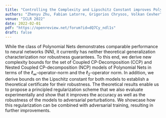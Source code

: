 ```yaml
---
title: "Controlling the Complexity and Lipschitz Constant improves Polynomial Nets"
authors: "Zhenyu Zhu, Fabian Latorre, Grigorios Chrysos, Volkan Cevher"
venue: "ICLR 2022"
date: 2022-02-01
pdf: "https://openreview.net/forum?id=dQ7Cy_ndl1s"
draft: false
---
```


While the class of Polynomial Nets demonstrates comparable performance to
neural networks (NN), it currently has neither theoretical generalization
characterization nor robustness guarantees. To this end, we derive new
complexity bounds for the set of Coupled CP-Decomposition (CCP) and Nested
Coupled CP-decomposition (NCP) models of Polynomial Nets in terms of the
$\ell_\infty$-operator-norm and the $\ell_2$-operator norm. In addition, we
derive bounds on the Lipschitz constant for both models to establish a
theoretical certificate for their robustness. The theoretical results enable us
to propose a principled regularization scheme that we also evaluate
experimentally and show that it improves the accuracy as well as the robustness
of the models to adversarial perturbations. We showcase how this regularization
can be combined with adversarial training, resulting in further improvements.
